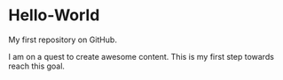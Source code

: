 # Hello-World
My first repository on GitHub.

I am on a quest to create awesome content. This is my first step towards reach this goal.
